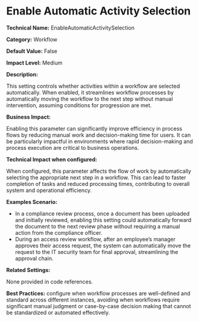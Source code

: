 # Enable Automatic Activity Selection

**Technical Name:** EnableAutomaticActivitySelection

**Category:** Workflow

**Default Value:** False

**Impact Level:** Medium

**Description:**

This setting controls whether activities within a workflow are selected automatically. When enabled, it streamlines workflow processes by automatically moving the workflow to the next step without manual intervention, assuming conditions for progression are met.

**Business Impact:**

Enabling this parameter can significantly improve efficiency in process flows by reducing manual work and decision-making time for users. It can be particularly impactful in environments where rapid decision-making and process execution are critical to business operations.

**Technical Impact when configured:**

When configured, this parameter affects the flow of work by automatically selecting the appropriate next step in a workflow. This can lead to faster completion of tasks and reduced processing times, contributing to overall system and operational efficiency.

**Examples Scenario:**

- In a compliance review process, once a document has been uploaded and initially reviewed, enabling this setting could automatically forward the document to the next review phase without requiring a manual action from the compliance officer.
- During an access review workflow, after an employee’s manager approves their access request, the system can automatically move the request to the IT security team for final approval, streamlining the approval chain.

**Related Settings:**

None provided in code references.

**Best Practices:** configure when workflow processes are well-defined and standard across different instances, avoiding when workflows require significant manual judgment or case-by-case decision making that cannot be standardized or automated effectively.